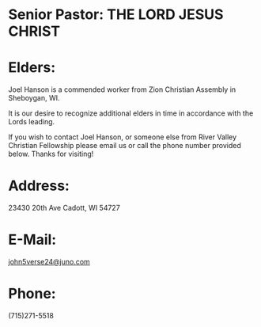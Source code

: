 

# [](#header-1) Senior Pastor: THE LORD JESUS CHRIST

# [](#header-1) Elders:
Joel Hanson is a commended worker from Zion Christian Assembly in Sheboygan, WI.

It is our desire to recognize additional elders in time in accordance with the Lords leading.

If you wish to contact Joel Hanson, or someone else from River Valley Christian Fellowship please email us or call the phone number provided below. Thanks for visiting! 

# [](#header-1) Address:
23430 20th Ave Cadott, WI 54727

# [](#header-1) E-Mail:
john5verse24@juno.com

# [](#header-1) Phone:
(715)271-5518

<style>
form {
  /* Just to center the form on the page */
  margin: 0 auto;
  width: 400px;
  /* To see the outline of the form */
  padding: 1em;
  border: 1px solid #CCC;
  border-radius: 1em;
}

form div + div {
  margin-top: 1em;
}

label {
  /* To make sure that all labels have the same size and are properly aligned */
  display: inline-block;
  width: 90px;
  text-align: right;
}

input, textarea {
  /* To make sure that all text fields have the same font settings
     By default, textareas have a monospace font */
  font: 1em sans-serif;

  /* To give the same size to all text fields */
  width: 300px;
  box-sizing: border-box;

  /* To harmonize the look & feel of text field border */
  border: 1px solid #999;
}

input:focus, textarea:focus {
  /* To give a little highlight on active elements */
  border-color: #000;
}

textarea {
  /* To properly align multiline text fields with their labels */
  vertical-align: top;

  /* To give enough room to type some text */
  height: 5em;
}

.button {
  /* To position the buttons to the same position of the text fields */
  padding-left: 90px; /* same size as the label elements */
}

button {
  /* This extra margin represent roughly the same space as the space
     between the labels and their text fields */
  margin-left: .5em;
}
<form action="/my-handling-form-page" method="post">
    <div>
        <label for="name">Name:</label>
        <input type="text" id="name" name="user_name">
    </div>
    <div>
        <label for="mail">E-mail:</label>
        <input type="email" id="mail" name="user_mail">
    </div>
    <div>
        <label for="msg">Message:</label>
        <textarea id="msg" name="user_message"></textarea>
    </div>
<div class="button">
  <button type="submit">Send your message</button>
</div>
</form>
</style>